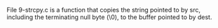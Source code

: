 File 9-strcpy.c is a function that copies the string pointed to by src, including the terminating null byte (\0), to the buffer pointed to by dest.
